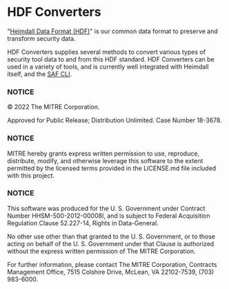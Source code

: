 # HDF Converters

"[Heimdall Data Format (HDF)](https://saf.mitre.org/#/normalize)" is our common data format to preserve and transform security data.

HDF Converters supplies several methods to convert various types of security tool data to and from this HDF standard. HDF Converters can be used in a variety of tools, and is currently well integrated with Heimdall itself, and the [SAF CLI](https://github.com/mitre/saf).

### NOTICE

© 2022 The MITRE Corporation.

Approved for Public Release; Distribution Unlimited. Case Number 18-3678.

### NOTICE

MITRE hereby grants express written permission to use, reproduce, distribute, modify, and otherwise leverage this software to the extent permitted by the licensed terms provided in the LICENSE.md file included with this project.

### NOTICE

This software was produced for the U. S. Government under Contract Number HHSM-500-2012-00008I, and is subject to Federal Acquisition Regulation Clause 52.227-14, Rights in Data-General.

No other use other than that granted to the U. S. Government, or to those acting on behalf of the U. S. Government under that Clause is authorized without the express written permission of The MITRE Corporation.

For further information, please contact The MITRE Corporation, Contracts Management Office, 7515 Colshire Drive, McLean, VA  22102-7539, (703) 983-6000.
